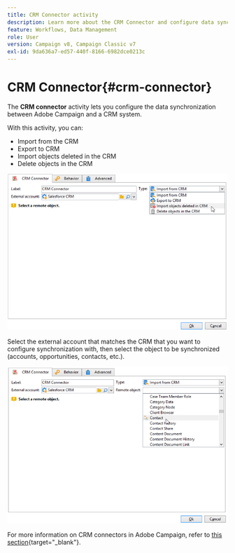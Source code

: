 ```yaml
---
title: CRM Connector activity
description: Learn more about the CRM Connector and configure data synchronization
feature: Workflows, Data Management
role: User
version: Campaign v8, Campaign Classic v7
exl-id: 9da636a7-ed57-440f-8166-6982dce0213c
---
```

# CRM Connector{#crm-connector}

The **CRM connector** activity lets you configure the data synchronization between Adobe Campaign and a CRM system.

With this activity, you can:

* Import from the CRM
* Export to CRM
* Import objects deleted in the CRM
* Delete objects in the CRM

![](assets/crm_task_select_op.png)

Select the external account that matches the CRM that you want to configure synchronization with, then select the object to be synchronized (accounts, opportunities, contacts, etc.).

![](assets/crm_task_select_obj.png)

For more information on CRM connectors in Adobe Campaign, refer to [this section](https://experienceleague.adobe.com/docs/campaign/campaign-v8/connect/ac-crm/crm.html){target="_blank"}.
